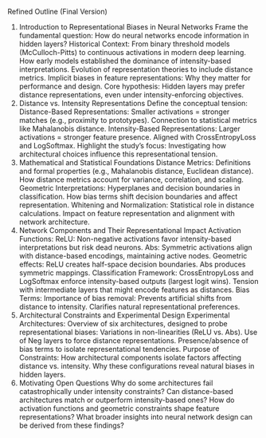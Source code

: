 Refined Outline (Final Version)
1. Introduction to Representational Biases in Neural Networks
Frame the fundamental question: How do neural networks encode information in hidden layers?
Historical Context:
From binary threshold models (McCulloch-Pitts) to continuous activations in modern deep learning.
How early models established the dominance of intensity-based interpretations.
Evolution of representation theories to include distance metrics.
Implicit biases in feature representations: Why they matter for performance and design.
Core hypothesis: Hidden layers may prefer distance representations, even under intensity-enforcing objectives.
2. Distance vs. Intensity Representations
Define the conceptual tension:
Distance-Based Representations:
Smaller activations = stronger matches (e.g., proximity to prototypes).
Connection to statistical metrics like Mahalanobis distance.
Intensity-Based Representations:
Larger activations = stronger feature presence.
Aligned with CrossEntropyLoss and LogSoftmax.
Highlight the study’s focus: Investigating how architectural choices influence this representational tension.
3. Mathematical and Statistical Foundations
Distance Metrics:
Definitions and formal properties (e.g., Mahalanobis distance, Euclidean distance).
How distance metrics account for variance, correlation, and scaling.
Geometric Interpretations:
Hyperplanes and decision boundaries in classification.
How bias terms shift decision boundaries and affect representation.
Whitening and Normalization:
Statistical role in distance calculations.
Impact on feature representation and alignment with network architecture.
4. Network Components and Their Representational Impact
Activation Functions:
ReLU: Non-negative activations favor intensity-based interpretations but risk dead neurons.
Abs: Symmetric activations align with distance-based encodings, maintaining active nodes.
Geometric effects:
ReLU creates half-space decision boundaries.
Abs produces symmetric mappings.
Classification Framework:
CrossEntropyLoss and LogSoftmax enforce intensity-based outputs (largest logit wins).
Tension with intermediate layers that might encode features as distances.
Bias Terms:
Importance of bias removal:
Prevents artificial shifts from distance to intensity.
Clarifies natural representational preferences.
5. Architectural Constraints and Experimental Design
Experimental Architectures:
Overview of six architectures, designed to probe representational biases:
Variations in non-linearities (ReLU vs. Abs).
Use of Neg layers to force distance representations.
Presence/absence of bias terms to isolate representational tendencies.
Purpose of Constraints:
How architectural components isolate factors affecting distance vs. intensity.
Why these configurations reveal natural biases in hidden layers.
6. Motivating Open Questions
Why do some architectures fail catastrophically under intensity constraints?
Can distance-based architectures match or outperform intensity-based ones?
How do activation functions and geometric constraints shape feature representations?
What broader insights into neural network design can be derived from these findings?
